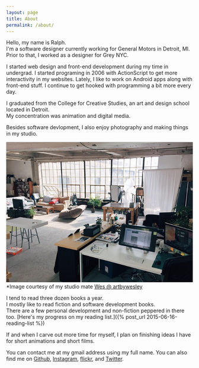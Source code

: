 ```yaml
---
layout: page
title: About
permalink: /about/
---
```


Hello, my name is Ralph. <br> 
I'm a software designer currently working for General Motors in Detroit, MI.
Prior to that, I worked as a designer for Grey NYC.

I started web design and front-end development during my time in undergrad.
I started programing in 2006 with ActionScript to get more interactivity in my websites.
Lately, I like to work on Android apps along with front-end stuff.
I continue to get hooked with programming a bit more every day. 

I graduated from the College for Creative Studies, an art and design school located in Detroit.<br>
My concentration was animation and digital media.

Besides software devlopment, I also enjoy photography and making things in my studio.

![Studio space at the Russell Industrial Center, Detroit, MI.](/img/studio.jpg)<br>
*Image courtesy of my studio mate [Wes @ artbywesley][wes]
<br>

I tend to read three dozen books a year. <br>
I mostly like to read fiction and software development books. <br>
There are a few personal development and non-fiction peppered in there too.
[Here's my progress on my reading list.]({% post_url 2015-06-16-reading-list %})

If and when I carve out more time for myself, I plan on finishing ideas I have for short animations and short films.

You can contact me at my gmail address using my full name. You can also find me on [Github](https://github.com/plumdot/), [Instagram](https://instagram.com/ralphplumley), [flickr](https://www.flickr.com/photos/ralphtomio/), and [Twitter](https://twitter.com/ralphplumley).

[Wes]:   http://www.artbywesley.com/